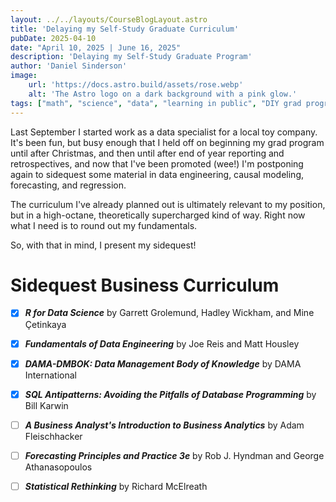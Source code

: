 ```yaml
---
layout: ../../layouts/CourseBlogLayout.astro
title: 'Delaying my Self-Study Graduate Curriculum'
pubDate: 2025-04-10
date: "April 10, 2025 | June 16, 2025"
description: 'Delaying my Self-Study Graduate Program'
author: 'Daniel Sinderson'
image:
    url: 'https://docs.astro.build/assets/rose.webp'
    alt: 'The Astro logo on a dark background with a pink glow.'
tags: ["math", "science", "data", "learning in public", "DIY grad program"]
---
```


Last September I started work as a data specialist for a local toy company.
It's been fun, but busy enough that I held off on beginning my grad program until after Christmas, and then until after end of year reporting and retrospectives, and now that I've been promoted (wee!) I'm postponing again to sidequest some material in data engineering, causal modeling, forecasting, and regression.

The curriculum I've already planned out is ultimately relevant to my position, but in a high-octane, theoretically supercharged kind of way.
Right now what I need is to round out my fundamentals.

So, with that in mind, I present my sidequest!


# Sidequest Business Curriculum
- [x] ***R for Data Science*** by Garrett Grolemund, Hadley Wickham, and Mine Çetinkaya
- [x] ***Fundamentals of Data Engineering*** by Joe Reis and Matt Housley
- [x] ***DAMA-DMBOK: Data Management Body of Knowledge*** by DAMA International
- [x] ***SQL Antipatterns: Avoiding the Pitfalls of Database Programming*** by Bill Karwin 
- [ ] ***A Business Analyst's Introduction to Business Analytics*** by Adam Fleischhacker
- [ ] ***Forecasting Principles and Practice 3e*** by Rob J. Hyndman and George Athanasopoulos
- [ ] ***Statistical Rethinking*** by Richard McElreath

